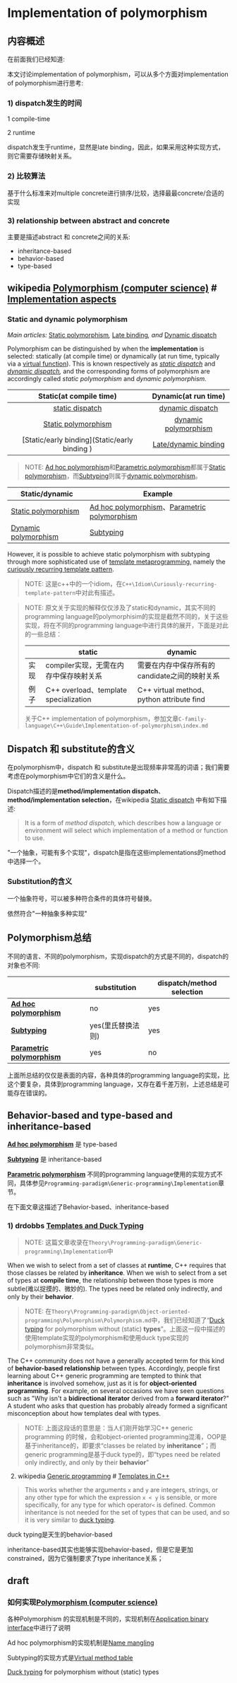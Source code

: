 # Implementation of polymorphism



## 内容概述

在前面我们已经知道: 

本文讨论implementation of polymorphism，可以从多个方面对implementation of polymorphism进行思考:

### 1) dispatch发生的时间

1 compile-time

2 runtime

dispatch发生于runtime，显然是late binding，因此，如果采用这种实现方式，则它需要存储映射关系。

### 2) 比较算法

基于什么标准来对multiple concrete进行排序/比较，选择最最concrete/合适的实现

### 3) relationship between abstract and concrete



主要是描述abstract 和 concrete之间的关系:

- inheritance-based
- behavior-based
- type-based



## wikipedia [Polymorphism (computer science)](https://en.wikipedia.org/wiki/Polymorphism_(computer_science)) # [Implementation aspects](https://en.wikipedia.org/wiki/Polymorphism_(computer_science)#Implementation_aspects)

### Static and dynamic polymorphism

*Main articles:* [Static polymorphism](https://en.wikipedia.org/wiki/Static_polymorphism)*,* [Late binding](https://en.wikipedia.org/wiki/Late_binding)*, and* [Dynamic dispatch](https://en.wikipedia.org/wiki/Dynamic_dispatch)

Polymorphism can be distinguished by when the **implementation** is selected: statically (at compile time) or dynamically (at run time, typically via a [virtual function](https://en.wikipedia.org/wiki/Virtual_function)). This is known respectively as *[static dispatch](https://en.wikipedia.org/wiki/Static_dispatch)* and *[dynamic dispatch](https://en.wikipedia.org/wiki/Dynamic_dispatch),* and the corresponding forms of polymorphism are accordingly called *static polymorphism* and *dynamic polymorphism*.

|                   Static(at compile time)                    |                     Dynamic(at run time)                     |
| :----------------------------------------------------------: | :----------------------------------------------------------: |
| [static dispatch](https://en.wikipedia.org/wiki/Static_dispatch) | [dynamic dispatch](https://en.wikipedia.org/wiki/Dynamic_dispatch) |
| [Static polymorphism](https://en.wikipedia.org/wiki/Polymorphism_%28computer_science%29#Static_and_dynamic_polymorphism) | [dynamic polymorphism](https://en.wikipedia.org/wiki/Polymorphism_%28computer_science%29#Static_and_dynamic_polymorphism) |
|        [Static/early binding](Static/early binding )         | [Late/dynamic binding](https://en.wikipedia.org/wiki/Late_binding) |



> NOTE: [Ad hoc polymorphism](https://en.wikipedia.org/wiki/Ad_hoc_polymorphism)和[Parametric polymorphism](https://en.wikipedia.org/wiki/Parametric_polymorphism)都属于[Static polymorphism](https://en.wikipedia.org/wiki/Polymorphism_%28computer_science%29#Static_and_dynamic_polymorphism)，而[Subtyping](https://en.wikipedia.org/wiki/Subtyping)则属于[dynamic polymorphism](https://en.wikipedia.org/wiki/Polymorphism_%28computer_science%29#Static_and_dynamic_polymorphism)。

| Static/dynamic                                               | Example                                                      |
| ------------------------------------------------------------ | ------------------------------------------------------------ |
| [Static polymorphism](https://en.wikipedia.org/wiki/Polymorphism_%28computer_science%29#Static_and_dynamic_polymorphism) | [Ad hoc polymorphism](https://en.wikipedia.org/wiki/Ad_hoc_polymorphism)、[Parametric polymorphism](https://en.wikipedia.org/wiki/Parametric_polymorphism) |
| [Dynamic polymorphism](https://en.wikipedia.org/wiki/Polymorphism_%28computer_science%29#Static_and_dynamic_polymorphism) | [Subtyping](https://en.wikipedia.org/wiki/Subtyping)         |



However, it is possible to achieve static polymorphism with subtyping through more sophisticated use of [template metaprogramming](https://en.wikipedia.org/wiki/Template_metaprogramming), namely the [curiously recurring template pattern](https://en.wikipedia.org/wiki/Curiously_recurring_template_pattern).

> NOTE: 这是c++中的一个idiom，在`C++\Idiom\Curiously-recurring-template-pattern`中对此有描述。



> NOTE: 原文关于实现的解释仅仅涉及了static和dynamic，其实不同的programming language的polymorphisim的实现是截然不同的，关于这些实现，将在不同的programming language中进行具体的展开，下面是对此的一些总结：
>
> |      | static                                 | dynamic                                       |
> | ---- | -------------------------------------- | --------------------------------------------- |
> | 实现 | compiler实现，无需在内存中保存映射关系 | 需要在内存中保存所有的candidate之间的映射关系 |
> | 例子 | C++ overload、template specialization  | C++ virtual method、python attribute find     |
>
> 关于C++ implementation of polymorphism，参加文章`C-family-language\C++\Guide\Implementation-of-polymorphism\index.md`



## Dispatch 和 substitute的含义

在polymorphism中，dispatch 和 substitute是出现频率非常高的词语；我们需要考虑在polymorphism中它们的含义是什么。

Dispatch描述的是**method/implementation dispatch**、**method/implementation selection**，在wikipedia [Static dispatch](https://en.wikipedia.org/wiki/Static_dispatch) 中有如下描述:

> It is a form of *method dispatch,* which describes how a language or environment will select which implementation of a method or function to use.

"一个抽象，可能有多个实现"，dispatch是指在这些implementations的method中选择一个。

### Substitution的含义

一个抽象符号，可以被多种符合条件的具体符号替换。

依然符合"一种抽象多种实现"

## Polymorphism总结

不同的语言、不同的polymorphism，实现dispatch的方式是不同的，dispatch的对象也不同:

|                                                              | substitution      | dispatch/method selection |
| ------------------------------------------------------------ | ----------------- | ------------------------- |
| [**Ad hoc polymorphism**](https://en.wikipedia.org/wiki/Ad_hoc_polymorphism) | no                | yes                       |
| [**Subtyping**](https://en.wikipedia.org/wiki/Subtyping)     | yes(里氏替换法则) | yes                       |
| [**Parametric polymorphism**](https://en.wikipedia.org/wiki/Parametric_polymorphism) | yes               | no                        |

上面所总结的仅仅是表面的内容，各种具体的programming language的实现，比这个要复杂，具体到programming language，又存在着千差万别，上述总结是可能存在错误的。





## Behavior-based and type-based and inheritance-based



[**Ad hoc polymorphism**](https://en.wikipedia.org/wiki/Ad_hoc_polymorphism) 是 type-based 

[**Subtyping**](https://en.wikipedia.org/wiki/Subtyping) 是 inheritance-based

[**Parametric polymorphism**](https://en.wikipedia.org/wiki/Parametric_polymorphism) 不同的programming language使用的实现方式不同，具体参见`Programming-paradigm\Generic-programming\Implementation`章节。



在下面文章这描述了Behavior-based、inheritance-based

### 1) drdobbs [Templates and Duck Typing](https://www.drdobbs.com/templates-and-duck-typing/184401971)

> NOTE: 这篇文章收录在`Theory\Programming-paradigm\Generic-programming\Implementation`中

When we wish to select from a set of classes at **runtime**, C++ requires that those classes be related by **inheritance**. When we wish to select from a set of types at **compile time**, the relationship between those types is more subtle(难以捉摸的、微妙的). The types need be related only indirectly, and only by their **behavior**.

> NOTE: 在`Theory\Programming-paradigm\Object-oriented-programming\Polymorphism\Polymorphism.md`中，我们已经知道了“[Duck typing](https://en.wikipedia.org/wiki/Duck_typing) for polymorphism without (static) **types**”。上面这一段中描述的使用template实现的polymorphism和使用duck type实现的polymorphism非常类似。

The C++ community does not have a generally accepted term for this kind of **behavior-based relationship** between types. Accordingly, people first learning about C++ generic programming are tempted to think that **inheritance** is involved somehow, just as it is for **object-oriented programming**. For example, on several occasions we have seen questions such as "Why isn't a **bidirectional iterator** derived from a **forward iterator**?" A student who asks that question has probably already formed a significant misconception about how templates deal with types.

> NOTE: 上面这段话的意思是：当人们刚开始学习C++ generic programming 的时候，会和object-oriented programming混淆，OOP是基于inheritance的，即要求“classes be related by **inheritance**”；而generic programming是基于duck type的，即“types need be related only indirectly, and only by their **behavior**”



2) wikipedia [Generic programming](https://en.wikipedia.org/wiki/Generic_programming) # [Templates in C++](https://en.wikipedia.org/wiki/Generic_programming#Templates_in_C++)

> This works whether the arguments `x` and `y` are integers, strings, or any other type for which the expression `x < y` is sensible, or more specifically, for any type for which operator`<` is defined. Common inheritance is not needed for the set of types that can be used, and so it is very similar to [duck typing](https://en.wikipedia.org/wiki/Duck_typing#Templates_or_generic_types). 



duck typing是天生的behavior-based

inheritance-based其实也能够实现behavior-based，但是它是更加constrained，因为它强制要求了type inheritance关系；



## draft



### 如何实现[Polymorphism (computer science)](https://en.wikipedia.org/wiki/Polymorphism_(computer_science))

各种Polymorphism 的实现机制是不同的，实现机制在[Application binary interface](https://en.wikipedia.org/wiki/Application_binary_interface)中进行了说明

Ad hoc polymorphism的实现机制是[Name mangling](https://en.wikipedia.org/wiki/Name_mangling)

Subtyping的实现方式是[Virtual method table](https://en.wikipedia.org/wiki/Virtual_method_table)

[Duck typing](https://en.wikipedia.org/wiki/Duck_typing) for polymorphism without (static) types

